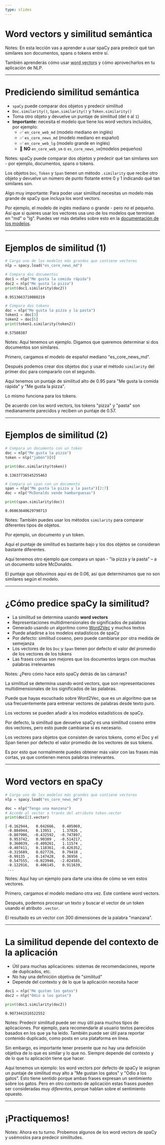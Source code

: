 ```yaml
---
type: slides
---
```


# Word vectors y similitud semántica

Notes: En esta lección vas a aprender a usar spaCy para predecir qué tan
similares son documentos, spans o tokens entre sí.

También aprenderás cómo usar
<abbr title="Los word vectors son palabras o frases vinculadas a vectores de números reales mediante diferentes métodos. En español también se conocen como vectores de palabras.">word
vectors</abbr> y cómo aprovecharlos en tu aplicación de NLP.

---

# Prediciendo similitud semántica

- `spaCy` puede comparar dos objetos y predecir similitud
- `Doc.similarity()`, `Span.similarity()` y `Token.similarity()`
- Toma otro objeto y devuelve un puntaje de similitud (del `0` al `1`)
- **Importante:** necesita el modelo que tiene los word vectors incluidos, por
  ejemplo:
  - ✅ `en_core_web_md` (modelo mediano en inglés)
  - ✅ `es_core_news_md` (modelo mediano en español)
  - ✅ `en_core_web_lg` (modelo grande en inglés)
  - 🚫 **NO** `en_core_web_sm` o `es_core_news_sm`(modelos pequeños)

Notes: spaCy puede comparar dos objetos y predecir qué tan similares son - por
ejemplo, documentos, spans o tokens.

Los objetos `Doc`, `Token` y `Span` tienen un método `.similarity` que recibe
otro objeto y devuelve un número de punto flotante entre 0 y 1 indicando qué
tan similares son.

Algo muy importante: Para poder usar similitud necesitas un modelo
más grande de spaCy que incluya los word vectors.

Por ejemplo, el modelo de inglés mediano o grande - pero _no_ el pequeño. Así
que si quieres usar los vectores usa uno de los modelos que terminan en "md" o
"lg". Puedes ver más detalles sobre esto en la
[documentación de los modelos](https://spacy.io/models).

---

# Ejemplos de similitud (1)

```python
# Carga uno de los modelos más grandes que contiene vectores
nlp = spacy.load("es_core_news_md")

# Compara dos documentos
doc1 = nlp("Me gusta la comida rápida")
doc2 = nlp("Me gusta la pizza")
print(doc1.similarity(doc2))
```

```out
0.9513663710080219
```

```python
# Compara dos tokens
doc = nlp("Me gusta la pizza y la pasta")
token1 = doc[3]
token2 = doc[6]
print(token1.similarity(token2))
```

```out
0.57588387
```

Notes: Aquí tenemos un ejemplo. Digamos que queremos determinar si dos
documentos son similares.

Primero, cargamos el modelo de español mediano "es_core_news_md".

Después podemos crear dos objetos doc y usar el método `similarity` del primer
doc para compararlo con el segundo.

Aquí tenemos un puntaje de similitud alto de 0.95 para "Me gusta la comida rápida" y "Me gusta la pizza".

Lo mismo funciona para los tokens.

De acuerdo con los word vectors, los tokens "pizza" y "pasta" son medianamente
parecidos y reciben un puntaje de 0.57.

---

# Ejemplos de similitud (2)

```python
# Compara un documento con un token
doc = nlp("Me gusta la pizza")
token = nlp("jabón")[0]

print(doc.similarity(token))
```

```out
0.13637736545255463
```

```python
# Compara un span con un documento
span = nlp("Me gusta la pizza y la pasta")[2:7]
doc = nlp("McDonalds vende hamburguesas")

print(span.similarity(doc))
```

```out
0.06863640629790713
```

Notes: También puedes usar los métodos `similarity` para comparar diferentes
tipos de objetos.

Por ejemplo, un documento y un token.

Aquí el puntaje de similitud es bastante bajo y los dos objetos se consideran
bastante diferentes.

Aquí tenemos otro ejemplo que compara un span - "la pizza y la pasta" – a un
documento sobre McDonalds.

El puntaje que obtuvimos aquí es de 0.06, así que determinamos que no son
 similares según el modelo.

---

# ¿Cómo predice spaCy la similitud?

- La similitud se determina usando **word vectors**
- Representaciones multidimensionales de significados de palabras
- Generado usando un algoritmo como
  [Word2Vec](https://en.wikipedia.org/wiki/Word2vec) y muchos textos
- Puede añadirse a los modelos estadísticos de spaCy
- Por defecto: similitud coseno, pero puede cambiarse por otra medida de
  semejanza
- Los vectores de los `Doc` y `Span` tienen por defecto el valor del promedio
  de los vectores de los tokens
- Las frases cortas son mejores que los documentos largos con muchas palabras
  irrelevantes

Notes: ¿Pero cómo hace esto spaCy detrás de las cámaras?

La similitud se determina usando word vectors, que son representaciones
multidimensionales de los significados de las palabras.

Puede que hayas escuchado sobre Word2Vec, que es un algoritmo que se usa
frecuentemente para entrenar vectores de palabras desde texto puro.

Los vectores se pueden añadir a los modelos estadísticos de spaCy.

Por defecto, la similitud que devuelve spaCy es una similitud coseno entre dos
vectores, pero esto puede cambiarse si es necesario.

Los vectores para objetos que consisten de varios tokens, como el Doc y el Span
tienen por defecto el valor promedio de los vectores de sus tokens.

Es por esto que normalmente puedes obtener más valor con las frases más cortas,
ya que contienen menos palabras irrelevantes.

---

# Word vectors en spaCy

```python
# Carga uno de los modelos más grandes que contiene vectores
nlp = spacy.load("es_core_news_md")

doc = nlp("Tengo una manzana")
# Accede al vector a través del atributo token.vector
print(doc[2].vector)
```

```out
[-0.162944,   0.042666,   0.405069,
 -0.884944,   0.13951 ,   1.37826 ,
 -0.807906,  -0.432592,  -0.747897,  
  0.953742,   0.90389 ,  -0.514217,
  0.360039,  -0.409261,   1.11574 ,
 -0.407411,   0.118361,  -0.426352,
 -0.315689,   0.027726,   0.79418 ,
 -0.99135 ,   0.147428,   0.36956 ,
  0.547555,  -0.023946,  -2.024585,
 -0.122916,   0.406145,   0.911639,
 ...
```

Notes: Aquí hay un ejemplo para darte una idea de cómo se ven estos vectores.

Primero, cargamos el modelo mediano otra vez. Este contiene word vectors.

Después, podemos procesar un texto y buscar el vector de un token usando el
atributo `.vector`.

El resultado es un vector con 300 dimensiones de la palabra "manzana".

---

# La similitud depende del contexto de la aplicación

- Útil para muchas aplicaciones: sistemas de recomendaciones, reporte
  de duplicados, etc.
- No hay una definición objetiva de "similitud"
- Depende del contexto y de lo que la aplicación necesita hacer

```python
doc1 = nlp("Me gustan los gatos")
doc2 = nlp("Odio a los gatos")

print(doc1.similarity(doc2))
```

```out
0.9073441516522552
```

Notes: Predecir similitud puede ser muy útil para muchos tipos de aplicaciones.
Por ejemplo, para recomendarle al usuario textos parecidos basados en los que ya
ha leído. También puede ser útil para reportar contenido duplicado, como posts
en una plataforma en línea.

Sin embargo, es importante tener presente que no hay una definición objetiva de
lo que es similar y lo que no. Siempre depende del contexto y de lo que tu
aplicación tiene que hacer.

Aquí tenemos un ejemplo: los word vectors por defecto de spaCy le asignan un
puntaje de similitud muy alto a "Me gustan los gatos" y "Odio a los gatos". Esto tiene
sentido porque ambas frases expresan un sentimiento sobre los gatos. Pero en
otro contexto de aplicación estas frases pueden ser consideradas muy
_diferentes_, porque hablan sobre el sentimiento opuesto.

---

# ¡Practiquemos!

Notes: Ahora es tu turno. Probemos algunos de los word vectors de spaCy y
usémoslos para predecir similitudes.
